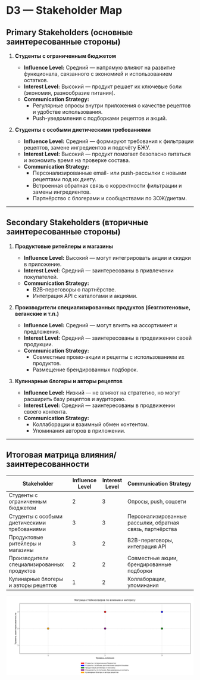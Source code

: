 # D3 — Stakeholder Map

## Primary Stakeholders (основные заинтересованные стороны)
1. **Студенты с ограниченным бюджетом**  
   - **Influence Level:** Средний — напрямую влияют на развитие функционала, связанного с экономией и использованием остатков.  
   - **Interest Level:** Высокий — продукт решает их ключевые боли (экономия, разнообразие питания).  
   - **Communication Strategy:**  
     - Регулярные опросы внутри приложения о качестве рецептов и удобстве использования.  
     - Push-уведомления с подборками рецептов и акций.  

2. **Студенты с особыми диетическими требованиями**  
   - **Influence Level:** Средний — формируют требования к фильтрации рецептов, замене ингредиентов и подсчёту БЖУ.  
   - **Interest Level:** Высокий — продукт помогает безопасно питаться и экономить время на проверке состава.  
   - **Communication Strategy:**  
     - Персонализированные email- или push-рассылки с новыми рецептами под их диету.  
     - Встроенная обратная связь о корректности фильтрации и замены ингредиентов.  
     - Партнёрство с блогерами и сообществами по ЗОЖ/диетам.

---

## Secondary Stakeholders (вторичные заинтересованные стороны)
1. **Продуктовые ритейлеры и магазины**  
   - **Influence Level:** Высокий — могут интегрировать акции и скидки в приложение.  
   - **Interest Level:** Средний — заинтересованы в привлечении покупателей.  
   - **Communication Strategy:**  
     - B2B-переговоры о партнёрстве.  
     - Интеграция API с каталогами и акциями.

2. **Производители специализированных продуктов (безглютеновые, веганские и т.п.)**  
   - **Influence Level:** Средний — могут влиять на ассортимент и предложения.  
   - **Interest Level:** Средний — заинтересованы в продвижении своей продукции.  
   - **Communication Strategy:**  
     - Совместные промо-акции и рецепты с использованием их продуктов.  
     - Размещение брендированных подборок.

3. **Кулинарные блогеры и авторы рецептов**  
   - **Influence Level:** Низкий — не влияют на стратегию, но могут расширить базу рецептов и аудиторию.  
   - **Interest Level:** Средний — заинтересованы в продвижении своего контента.  
   - **Communication Strategy:**  
     - Коллаборации и взаимный обмен контентом.  
     - Упоминания авторов в приложении.

---

## Итоговая матрица влияния/заинтересованности

| Stakeholder                                      | Influence Level | Interest Level | Communication Strategy |
|--------------------------------------------------|-----------------|----------------|------------------------|
| Студенты с ограниченным бюджетом                 | 2         | 3        | Опросы, push, соцсети  |
| Студенты с особыми диетическими требованиями     | 3         | 3        | Персонализированные рассылки, обратная связь, партнёрства |
| Продуктовые ритейлеры и магазины                  | 3         | 2        | B2B-переговоры, интеграция API |
| Производители специализированных продуктов       | 2         | 2        | Совместные акции, брендированные подборки |
| Кулинарные блогеры и авторы рецептов             | 1          | 2        | Коллаборации, упоминания |

![Матрица стейкхолдеров](stakeholder_matrix.png)
